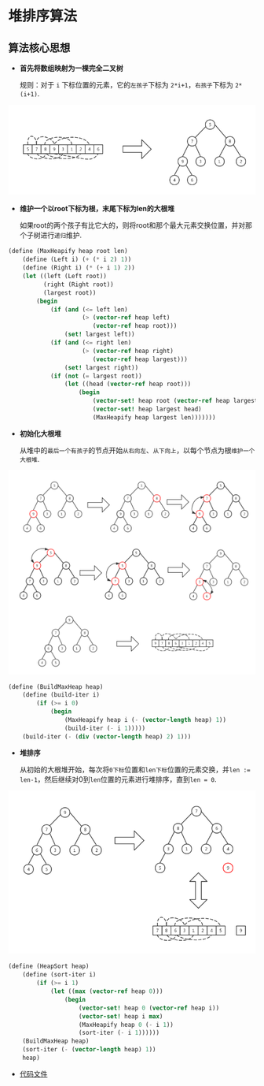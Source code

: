 # 堆排序算法

## 算法核心思想

- **首先将数组映射为一棵完全二叉树**

  规则：对于 `i` 下标位置的元素，它的`左孩子`下标为 `2*i+1`，`右孩子`下标为 `2*(i+1)`​.

![](imgs/heapa.png)

- **维护一个以root下标为根，末尾下标为len的大根堆**

  如果root的两个孩子有比它大的，则将root和那个最大元素交换位置，并对那个子树进行`递归`维护.

```scheme
(define (MaxHeapify heap root len)
    (define (Left i) (+ (* i 2) 1))
    (define (Right i) (* (+ i 1) 2))
    (let ((left (Left root))
          (right (Right root))
          (largest root))
        (begin
            (if (and (<= left len)
                     (> (vector-ref heap left)
                        (vector-ref heap root)))
                (set! largest left))
            (if (and (<= right len)
                     (> (vector-ref heap right)
                        (vector-ref heap largest)))
                (set! largest right))
            (if (not (= largest root))
                (let ((head (vector-ref heap root)))
                    (begin
                        (vector-set! heap root (vector-ref heap largest))
                        (vector-set! heap largest head)
                        (MaxHeapify heap largest len)))))))
```

- **初始化大根堆**

  从堆中的`最后一个有孩子`的节点开始`从右向左`、`从下向上`，以每个节点为根`维护一个大根堆`.

![](imgs/heapb.png)

```scheme
(define (BuildMaxHeap heap)
    (define (build-iter i)
        (if (>= i 0)
            (begin
                (MaxHeapify heap i (- (vector-length heap) 1))
                (build-iter (- i 1)))))
    (build-iter (- (div (vector-length heap) 2) 1)))
```

- **堆排序**

  从初始的大根堆开始，每次将`0下标`位置和`len下标`位置的元素交换，并`len := len-1`，然后继续对0到`len`位置的元素进行堆排序，直到`len = 0`.

![](imgs/heapc.png)

```scheme
(define (HeapSort heap)
    (define (sort-iter i)
        (if (>= i 1)
            (let ((max (vector-ref heap 0)))
                (begin
                    (vector-set! heap 0 (vector-ref heap i))
                    (vector-set! heap i max)
                    (MaxHeapify heap 0 (- i 1))
                    (sort-iter (- i 1))))))
    (BuildMaxHeap heap)
    (sort-iter (- (vector-length heap) 1))
    heap)
```

- [代码文件](HeapSort.scm)

